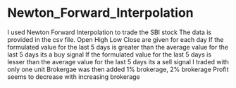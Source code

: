 # Newton_Forward_Interpolation
I used Newton Forward Interpolation to trade the SBI stock
The data is provided in the csv file. 
Open High Low Close are given for each day
If the formulated value for the last 5 days is greater than the average value for the last 5 days its a buy signal
If the formulated value for the last 5 days is lesser than the average value for the last 5 days its a sell signal
I traded with only one unit 
Brokergae was then added
1% brokerage, 2% brokerage
Profit seems to decrease with increasing brokerage
